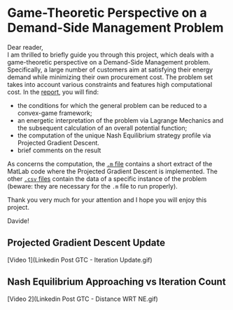 # Game-Theoretic Perspective on a Demand-Side Management Problem

Dear reader,  
I am thrilled to briefly guide you through this project, which deals with a game-theoretic perspective on a Demand-Side Management problem. Specifically, a large number of customers aim at satisfying their energy demand while minimizing their own procurement cost. The problem set takes into account various constraints and features high computational cost. In the [report](DSM_Game.pdf), you will find:  
- the conditions for which the general problem can be reduced to a convex-game framework;  
- an energetic interpretation of the problem via Lagrange Mechanics and the subsequent calculation of an overall potential function;  
- the computation of the unique Nash Equilibrium strategy profile via Projected Gradient Descent.  
- brief comments on the result  

As concerns the computation, the [`.m` file](MATLAB_Code_DSM.m) contains a short extract of the MatLab code where the Projected Gradient Descent is implemented. The other [`.csv` files](CSV_Archive.zip) contain the data of a specific instance of the problem (beware: they are necessary for the `.m` file to run properly).  

Thank you very much for your attention and I hope you will enjoy this project.  

Davide!


## Projected Gradient Descent Update
[Video 1](Linkedin Post GTC - Iteration Update.gif)

## Nash Equilibrium Approaching vs Iteration Count
[Video 2](Linkedin Post GTC - Distance WRT NE.gif)
